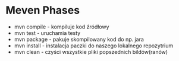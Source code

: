 # Meven Phases

- mvn compile - kompiluje kod źródłowy
- mvn test - uruchamia testy
- mvn package - pakuje skompilowany kod do np. jara
- mvn install - instalacja paczki do naszego lokalnego repozytrium
- mvn clean - czyści wszystkie pliki popszednich bildów(ranów)